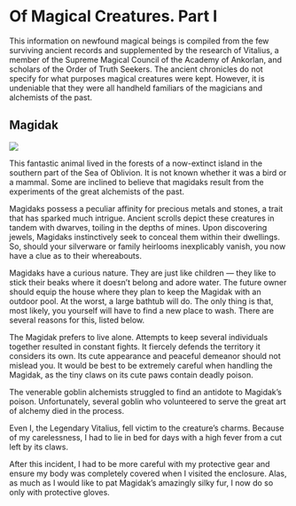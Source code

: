 # Of Magical Creatures. Part I  
  This information on newfound magical beings is compiled from the few surviving ancient records and supplemented by the research of Vitalius, a member of the Supreme Magical Council of the Academy of Ankorlan, and scholars of the Order of Truth Seekers. The ancient chronicles do not specify for what purposes magical creatures were kept. However, it is undeniable that they were all handheld familiars of the magicians and alchemists of the past.

## Magidak

![](magidak.2x.png)

This fantastic animal lived in the forests of a now-extinct island in the southern part of the Sea of Oblivion. It is not known whether it was a bird or a mammal. Some are inclined to believe that magidaks result from the experiments of the great alchemists of the past.

Magidaks possess a peculiar affinity for precious metals and stones, a trait that has sparked much intrigue. Ancient scrolls depict these creatures in tandem with dwarves, toiling in the depths of mines. Upon discovering jewels, Magidaks instinctively seek to conceal them within their dwellings. So, should your silverware or family heirlooms inexplicably vanish, you now have a clue as to their whereabouts.

Magidaks have a curious nature. They are just like children — they like to stick their beaks where it doesn’t belong and adore water. The future owner should equip the house where they plan to keep the Magidak with an outdoor pool. At the worst, a large bathtub will do. The only thing is that, most likely, you yourself will have to find a new place to wash. There are several reasons for this, listed below.

The Magidak prefers to live alone. Attempts to keep several individuals together resulted in constant fights. It fiercely defends the territory it considers its own. Its cute appearance and peaceful demeanor should not mislead you. It would be best to be extremely careful when handling the Magidak, as the tiny claws on its cute paws contain deadly poison.

The venerable goblin alchemists struggled to find an antidote to Magidak’s poison. Unfortunately, several goblin who volunteered to serve the great art of alchemy died in the process.

Even I, the Legendary Vitalius, fell victim to the creature’s charms. Because of my carelessness, I had to lie in bed for days with a high fever from a cut left by its claws.

After this incident, I had to be more careful with my protective gear and ensure my body was completely covered when I visited the enclosure. Alas, as much as I would like to pat Magidak’s amazingly silky fur, I now do so only with protective gloves.
